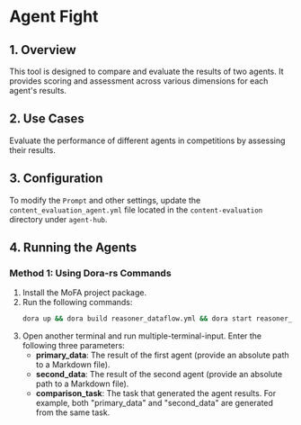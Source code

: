 # Agent Fight

## 1. Overview
This tool is designed to compare and evaluate the results of two agents. It provides scoring and assessment across various dimensions for each agent's results.

## 2. Use Cases
Evaluate the performance of different agents in competitions by assessing their results.

## 3. Configuration
To modify the `Prompt` and other settings, update the `content_evaluation_agent.yml` file located in the `content-evaluation` directory under `agent-hub`.

## 4. Running the Agents

### Method 1: Using Dora-rs Commands

1. Install the MoFA project package.
2. Run the following commands:
   ```bash
   dora up && dora build reasoner_dataflow.yml && dora start reasoner_dataflow.yml
3. Open another terminal and run multiple-terminal-input. Enter the following three parameters:
   - **primary_data**: The result of the first agent (provide an absolute path to a Markdown file).
   - **second_data**: The result of the second agent (provide an absolute path to a Markdown file).
   - **comparison_task**: The task that generated the agent results. For example, both "primary_data" and "second_data" are generated from the same task.